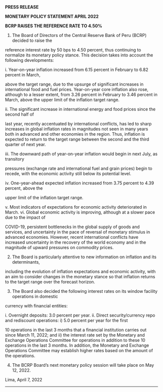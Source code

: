 **PRESS RELEASE**

**MONETARY POLICY STATEMENT APRIL 2022**

**BCRP RAISES THE REFERENCE RATE TO 4.50%**

1. The Board of Directors of the Central Reserve Bank of Peru (BCRP) decided to raise the

reference interest rate by 50 bps to 4.50 percent, thus continuing to normalize its monetary
policy stance. This decision takes into account the following developments:

i. Year-on-year inflation increased from 6.15 percent in February to 6.82 percent in March,

above the target range, due to the upsurge of significant increases in international food
and fuel prices. Year-on-year core inflation also rose, although to a lesser extent, from
3.26 percent in February to 3.46 percent in March, above the upper limit of the inflation
target range.

ii. The significant increase in international energy and food prices since the second half of

last year, recently accentuated by international conflicts, has led to sharp increases in
global inflation rates in magnitudes not seen in many years both in advanced and other
economies in the region. Thus, inflation is expected to return to the target range
between the second and the third quarter of next year.

iii. The downward path of year-on-year inflation would begin in next July, as transitory

pressures (exchange rate and international fuel and grain prices) begin to recede, with
the economic activity still below its potential level.

iv. One-year-ahead expected inflation increased from 3.75 percent to 4.39 percent, above the

upper limit of the inflation target range.

v. Most indicators of expectations for economic activity deteriorated in March.
vi. Global economic activity is improving, although at a slower pace due to the impact of

COVID-19, persistent bottlenecks in the global supply of goods and services, and
uncertainty in the pace of reversal of monetary stimulus in advanced economies.
However, recent international conflicts have increased uncertainty in the recovery of
the world economy and in the magnitude of upward pressures on commodity prices.

2. The Board is particularly attentive to new information on inflation and its determinants,

including the evolution of inflation expectations and economic activity, with an aim to consider
changes in the monetary stance so that inflation returns to the target range over the forecast
horizon.

3. The Board also decided the following interest rates on its window facility operations in domestic

currency with financial entities:

i. Overnight deposits: 3.0 percent per year.
ii. Direct security/currency repo and rediscount operations: i) 5.0 percent per year for the first

10 operations in the last 3 months that a financial institution carries out since March 11, 2022;
and ii) the interest rate set by the Monetary and Exchange Operations Committee for
operations in addition to these 10 operations in the last 3 months. In addition, the Monetary
and Exchange Operations Committee may establish higher rates based on the amount of
the operations.

4. The BCRP Board’s next monetary policy session will take place on May 12, 2022.

Lima, April 7, 2022


-----

